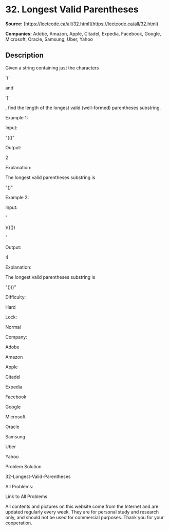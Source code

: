 # 32. Longest Valid Parentheses

**Source:** [https://leetcode.ca/all/32.html](https://leetcode.ca/all/32.html)

**Companies:** Adobe, Amazon, Apple, Citadel, Expedia, Facebook, Google, Microsoft, Oracle, Samsung, Uber, Yahoo

## Description

Given a string containing just the characters

'('

and

')'

, find the length of the longest valid (well-formed) parentheses
        substring.

Example 1:

Input:

"(()"

Output:

2

Explanation:

The longest valid parentheses substring is

"()"

Example 2:

Input:

"

)()())

"

Output:

4

Explanation:

The longest valid parentheses substring is

"()()"

Difficulty:

Hard

Lock:

Normal

Company:

Adobe

Amazon

Apple

Citadel

Expedia

Facebook

Google

Microsoft

Oracle

Samsung

Uber

Yahoo

Problem Solution

32-Longest-Valid-Parentheses

All Problems:

Link to All Problems

All contents and pictures on this website come from the Internet and are updated regularly every week. They are for personal study and research only, and should not be used for commercial purposes. Thank you for your cooperation.

